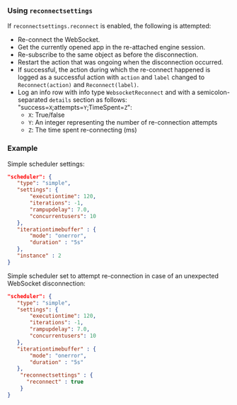 ### Using `reconnectsettings`

If `reconnectsettings.reconnect` is enabled, the following is attempted:

* Re-connect the WebSocket.
* Get the currently opened app in the re-attached engine session.
* Re-subscribe to the same object as before the disconnection.
* Restart the action that was ongoing when the disconnection occurred.
* If successful, the action during which the re-connect happened is logged as a successful action with `action` and `label` changed to `Reconnect(action)` and `Reconnect(label)`.
* Log an info row with info type `WebsocketReconnect` and with a semicolon-separated `details` section as follows: "success=`X`;attempts=`Y`;TimeSpent=`Z`":
    * `X`: True/false
    * `Y`: An integer representing the number of re-connection attempts
    * `Z`: The time spent re-connecting (ms)

### Example

Simple scheduler settings:

```json
"scheduler": {
   "type": "simple",
   "settings": {
       "executiontime": 120,
       "iterations": -1,
       "rampupdelay": 7.0,
       "concurrentusers": 10
   },
   "iterationtimebuffer" : {
       "mode": "onerror",
       "duration" : "5s"
   },
   "instance" : 2
}
```

Simple scheduler set to attempt re-connection in case of an unexpected WebSocket disconnection: 

```json
"scheduler": {
   "type": "simple",
   "settings": {
       "executiontime": 120,
       "iterations": -1,
       "rampupdelay": 7.0,
       "concurrentusers": 10
   },
   "iterationtimebuffer" : {
       "mode": "onerror",
       "duration" : "5s"
   },
    "reconnectsettings" : {
      "reconnect" : true
    }
}
```
